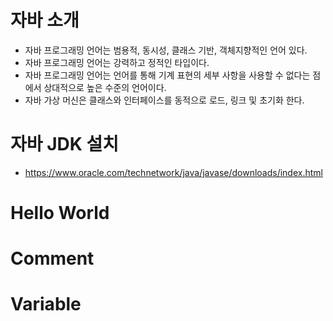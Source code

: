 # 자바 소개
* 자바 프로그래밍 언어는 범용적, 동시성, 클래스 기반, 객체지향적인 언어 있다.
* 자바 프로그래밍 언어는 강력하고 정적인 타입이다.
* 자바 프로그래밍 언어는 언어를 통해 기계 표현의 세부 사항을 사용할 수 없다는 점에서 상대적으로 높은 수준의 언어이다.
* 자바 가상 머신은 클래스와 인터페이스를 동적으로 로드, 링크 및 초기화 한다.

# 자바 JDK 설치
* https://www.oracle.com/technetwork/java/javase/downloads/index.html

# Hello World
# Comment
# Variable
